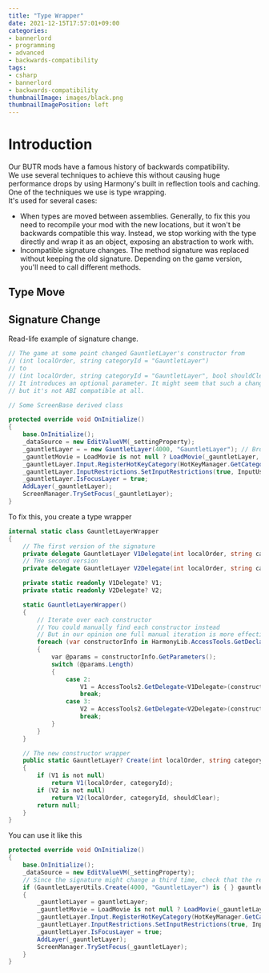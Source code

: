 ```yaml
---
title: "Type Wrapper"
date: 2021-12-15T17:57:01+09:00
categories:
- bannerlord
- programming
- advanced
- backwards-compatibility
tags:
- csharp
- bannerlord
- backwards-compatibility
thumbnailImage: images/black.png
thumbnailImagePosition: left
---
```


# Introduction
Our BUTR mods have a famous history of backwards compatibility.  
We use several techniques to achieve this without causing huge performance drops by using Harmony's built in reflection tools and caching.  
One of the techniques we use is type wrapping.  
It's used for several cases:
* When types are moved between assemblies. Generally, to fix this you need to recompile your mod with the new locations, but it won't be backwards compatible this way. Instead, we stop working with the type directly and wrap it as an object, exposing an abstraction to work with.
* Incompatible signature changes. The method signature was replaced without keeping the old signature. Depending on the game version, you'll need to call different methods.

## Type Move

## Signature Change
Read-life example of signature change.
```csharp
// The game at some point changed GauntletLayer's constructor from
// (int localOrder, string categoryId = "GauntletLayer")
// to
// (int localOrder, string categoryId = "GauntletLayer", bool shouldClear = false)
// It introduces an optional parameter. It might seem that such a change is backward compatible,
// but it's not ABI compatible at all.

// Some ScreenBase derived class

protected override void OnInitialize()
{
    base.OnInitialize();
    _dataSource = new EditValueVM(_settingProperty);
    _gauntletLayer = = new GauntletLayer(4000, "GauntletLayer"); // Broken
    _gauntletMovie = LoadMovie is not null ? LoadMovie(_gauntletLayer, "EditValueView_MCM", _dataSource) : null; // ignore for now
    _gauntletLayer.Input.RegisterHotKeyCategory(HotKeyManager.GetCategory("ChatLogHotKeyCategory"));
    _gauntletLayer.InputRestrictions.SetInputRestrictions(true, InputUsageMask.All);
    _gauntletLayer.IsFocusLayer = true;
    AddLayer(_gauntletLayer);
    ScreenManager.TrySetFocus(_gauntletLayer);
}
```

To fix this, you create a type wrapper
```csharp
internal static class GauntletLayerWrapper
{
    // The first version of the signature
    private delegate GauntletLayer V1Delegate(int localOrder, string categoryId = "GauntletLayer");
    // THe second version
    private delegate GauntletLayer V2Delegate(int localOrder, string categoryId = "GauntletLayer", bool shouldClear = false);

    private static readonly V1Delegate? V1;
    private static readonly V2Delegate? V2;

    static GauntletLayerWrapper()
    {
        // Iterate over each constructor
        // You could manually find each constructor instead
        // But in our opinion one full manual iteration is more effectice
        foreach (var constructorInfo in HarmonyLib.AccessTools.GetDeclaredConstructors(typeof(GauntletLayer), false))
        {
            var @params = constructorInfo.GetParameters();
            switch (@params.Length)
            {
                case 2:
                    V1 = AccessTools2.GetDelegate<V1Delegate>(constructorInfo);
                    break;
                case 3:
                    V2 = AccessTools2.GetDelegate<V2Delegate>(constructorInfo);
                    break;
            }
        }
    }

    // The new constructor wrapper
    public static GauntletLayer? Create(int localOrder, string categoryId = "GauntletLayer", bool shouldClear = false)
    {
        if (V1 is not null)
            return V1(localOrder, categoryId);
        if (V2 is not null)
            return V2(localOrder, categoryId, shouldClear);
        return null;
    }
}
```

You can use it like this
```csharp
protected override void OnInitialize()
{
    base.OnInitialize();
    _dataSource = new EditValueVM(_settingProperty);
    // Since the signature might change a third time, check that the result is not null
    if (GauntletLayerUtils.Create(4000, "GauntletLayer") is { } gauntletLayer)
    {
        _gauntletLayer = gauntletLayer;
        _gauntletMovie = LoadMovie is not null ? LoadMovie(_gauntletLayer, "EditValueView_MCM", _dataSource) : null; // ignore for now
        _gauntletLayer.Input.RegisterHotKeyCategory(HotKeyManager.GetCategory("ChatLogHotKeyCategory"));
        _gauntletLayer.InputRestrictions.SetInputRestrictions(true, InputUsageMask.All);
        _gauntletLayer.IsFocusLayer = true;
        AddLayer(_gauntletLayer);
        ScreenManager.TrySetFocus(_gauntletLayer);
    }
}
```
